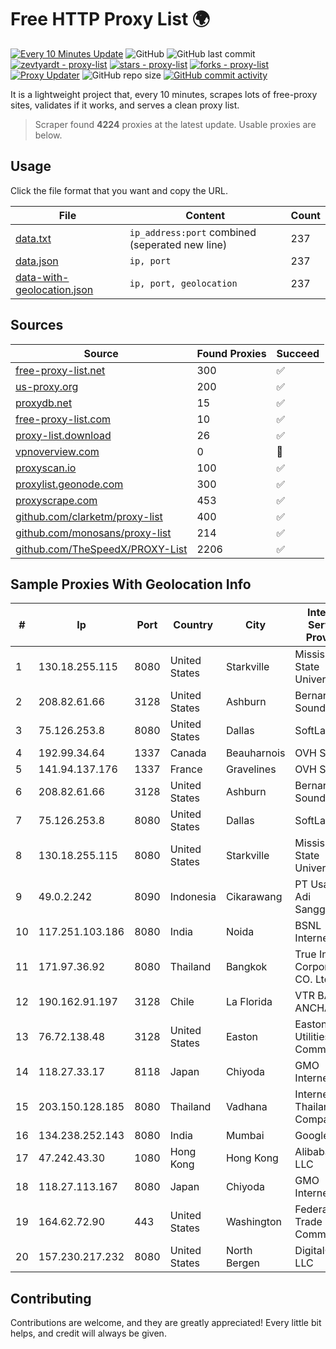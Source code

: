 
# Free HTTP Proxy List 🌍

[![Every 10 Minutes Update](https://github.com/mertguvencli/http-proxy-list/actions/workflows/main.yml/badge.svg?branch=main)](https://github.com/mertguvencli/http-proxy-list/actions/workflows/main.yml)
![GitHub](https://img.shields.io/github/license/mertguvencli/http-proxy-list)
![GitHub last commit](https://img.shields.io/github/last-commit/mertguvencli/http-proxy-list)
[![zevtyardt - proxy-list](https://img.shields.io/static/v1?label=zevtyardt&message=proxy-list&color=blue&logo=github)](https://github.com/zevtyardt/proxy-list "Go to GitHub repo")
[![stars - proxy-list](https://img.shields.io/github/stars/zevtyardt/proxy-list?style=social)](https://github.com/zevtyardt/proxy-list)
[![forks - proxy-list](https://img.shields.io/github/forks/zevtyardt/proxy-list?style=social)](https://github.com/zevtyardt/proxy-list)
[![Proxy Updater](https://github.com/zevtyardt/proxy-list/workflows/Proxy%20Updater/badge.svg)](https://github.com/zevtyardt/proxy-list/actions?query=workflow:"Proxy+Updater")
![GitHub repo size](https://img.shields.io/github/repo-size/zevtyardt/proxy-list)
[![GitHub commit activity](https://img.shields.io/github/commit-activity/m/zevtyardt/proxy-list?logo=commits)](https://github.com/zevtyardt/proxy-list/commits/main)

It is a lightweight project that, every 10 minutes, scrapes lots of free-proxy sites, validates if it works, and serves a clean proxy list.

> Scraper found **4224** proxies at the latest update. Usable proxies are below.

## Usage

Click the file format that you want and copy the URL.

|File|Content|Count|
|----|-------|-----|
|[data.txt](https://raw.githubusercontent.com/mertguvencli/http-proxy-list/main/proxy-list/data.txt)|`ip_address:port` combined (seperated new line)|237|
|[data.json](https://raw.githubusercontent.com/mertguvencli/http-proxy-list/main/proxy-list/data.json)|`ip, port`|237|
|[data-with-geolocation.json](https://raw.githubusercontent.com/mertguvencli/http-proxy-list/main/proxy-list/data-with-geolocation.json)|`ip, port, geolocation`|237|

## Sources

|Source|Found Proxies|Succeed|
|------|-------------|-------|
|[free-proxy-list.net](https://free-proxy-list.net)|300|✅|
|[us-proxy.org](https://www.us-proxy.org)|200|✅|
|[proxydb.net](http://proxydb.net)|15|✅|
|[free-proxy-list.com](https://free-proxy-list.com/?page=&port=&type%5B%5D=http&type%5B%5D=https&up_time=0&search=Search)|10|✅|
|[proxy-list.download](https://www.proxy-list.download/HTTP)|26|✅|
|[vpnoverview.com](https://vpnoverview.com/privacy/anonymous-browsing/free-proxy-servers)|0|🚫|
|[proxyscan.io](https://www.proxyscan.io)|100|✅|
|[proxylist.geonode.com](https://proxylist.geonode.com/api/proxy-list?limit=300&page=1&sort_by=lastChecked&sort_type=desc&protocols=http,https)|300|✅|
|[proxyscrape.com](https://api.proxyscrape.com/v2/?request=displayproxies&protocol=http&timeout=10000&country=all&ssl=all&anonymity=all)|453|✅|
|[github.com/clarketm/proxy-list](https://raw.githubusercontent.com/clarketm/proxy-list/master/proxy-list-raw.txt)|400|✅|
|[github.com/monosans/proxy-list](https://raw.githubusercontent.com/monosans/proxy-list/main/proxies/http.txt)|214|✅|
|[github.com/TheSpeedX/PROXY-List](https://raw.githubusercontent.com/TheSpeedX/PROXY-List/master/http.txt)|2206|✅|


## Sample Proxies With Geolocation Info

|#|Ip|Port|Country|City|Internet Service Provider|
|-|--|----|-------|----|-------------------------|
|1|130.18.255.115|8080|United States|Starkville|Mississippi State University|
|2|208.82.61.66|3128|United States|Ashburn|Bernardi Sounds|
|3|75.126.253.8|8080|United States|Dallas|SoftLayer|
|4|192.99.34.64|1337|Canada|Beauharnois|OVH SAS|
|5|141.94.137.176|1337|France|Gravelines|OVH SAS|
|6|208.82.61.66|3128|United States|Ashburn|Bernardi Sounds|
|7|75.126.253.8|8080|United States|Dallas|SoftLayer|
|8|130.18.255.115|8080|United States|Starkville|Mississippi State University|
|9|49.0.2.242|8090|Indonesia|Cikarawang|PT Usaha Adi Sanggoro|
|10|117.251.103.186|8080|India|Noida|BSNL Internet|
|11|171.97.36.92|8080|Thailand|Bangkok|True Internet Corporation CO. Ltd.|
|12|190.162.91.197|3128|Chile|La Florida|VTR BANDA ANCHA S.A.|
|13|76.72.138.48|3128|United States|Easton|Easton Utilities Commission|
|14|118.27.33.17|8118|Japan|Chiyoda|GMO Internet, Inc|
|15|203.150.128.185|8080|Thailand|Vadhana|Internet Thailand Company Ltd|
|16|134.238.252.143|8080|India|Mumbai|Google LLC|
|17|47.242.43.30|1080|Hong Kong|Hong Kong|Alibaba.com LLC|
|18|118.27.113.167|8080|Japan|Chiyoda|GMO Internet, Inc.|
|19|164.62.72.90|443|United States|Washington|Federal Trade Commission|
|20|157.230.217.232|8080|United States|North Bergen|DigitalOcean, LLC|



## Contributing

Contributions are welcome, and they are greatly appreciated! Every
little bit helps, and credit will always be given.

